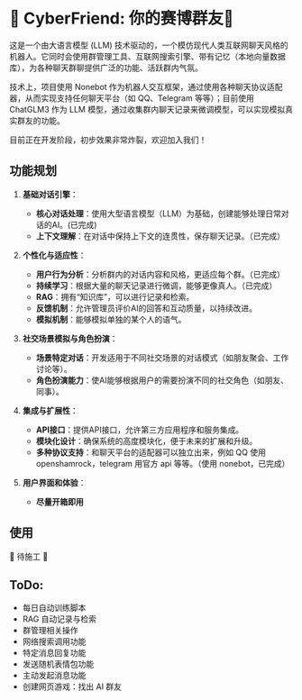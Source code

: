 # 🚧 CyberFriend: 你的赛博群友🤖
这是一个由大语言模型 (LLM) 技术驱动的，一个模仿现代人类互联网聊天风格的机器人。它同时会使用群管理工具、互联网搜索引擎、带有记忆（本地向量数据库），为各种聊天群聊提供广泛的功能、活跃群内气氛。

技术上，项目使用 Nonebot 作为机器人交互框架，通过使用各种聊天协议适配器，从而实现支持任何聊天平台（如 QQ、Telegram 等等）；目前使用 ChatGLM3 作为 LLM 模型，通过收集群内聊天记录来微调模型，可以实现模拟真实群友的功能。

目前正在开发阶段，初步效果非常炸裂，欢迎加入我们！

## 功能规划

1. **基础对话引擎**：
   - **核心对话处理**：使用大型语言模型（LLM）为基础，创建能够处理日常对话的AI。(已完成)
   - **上下文理解**：在对话中保持上下文的连贯性，保存聊天记录。（已完成）

2. **个性化与适应性**：
   - **用户行为分析**：分析群内的对话内容和风格，更适应每个群。（已完成）
   - **持续学习**：根据大量的聊天记录进行微调，能够更像真人。（已完成）
   - **RAG**：拥有“知识库”，可以进行记录和检索。
   - **反馈机制**：允许管理员评价AI的回答和互动质量，以持续改进。
   - **模拟机制**：能够模拟单独的某个人的语气。

3. **社交场景模拟与角色扮演**：
   - **场景特定对话**：开发适用于不同社交场景的对话模式（如朋友聚会、工作讨论等）。
   - **角色扮演能力**：使AI能够根据用户的需要扮演不同的社交角色（如朋友、同事）。

4. **集成与扩展性**：
   - **API接口**：提供API接口，允许第三方应用程序和服务集成。
   - **模块化设计**：确保系统的高度模块化，便于未来的扩展和升级。
   - **多种协议支持**：和聊天平台的适配器可以独立出来，例如 QQ 使用 openshamrock，telegram 用官方 api 等等。（使用 nonebot，已完成）

8. **用户界面和体验**：
   - **尽量开箱即用**

## 使用

🚧 待施工 🚧

## ToDo:
   - 每日自动训练脚本
   - RAG 自动记录与检索
   - 群管理相关操作
   - 网络搜索调用功能
   - 特定消息回复功能
   - 发送随机表情包功能
   - 主动发起消息功能
   - 创建网页游戏：找出 AI 群友